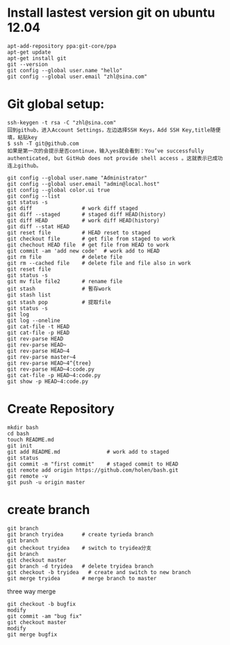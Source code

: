 # Install lastest version git on ubuntu 12.04  
  
	apt-add-repository ppa:git-core/ppa  
	apt-get update  
	apt-get install git  
	git --version  
	git config --global user.name "hello"  
	git config --global user.email "zhl@sina.com"  
  
# Git global setup:  
  
	ssh-keygen -t rsa -C "zhl@sina.com"  
	回到github，进入Account Settings，左边选择SSH Keys，Add SSH Key,title随便填，粘贴key  
	$ ssh -T git@github.com  
	如果是第一次的会提示是否continue，输入yes就会看到：You’ve successfully authenticated, but GitHub does not provide shell access 。这就表示已成功连上github。  
  
	git config --global user.name "Administrator"  
	git config --global user.email "admin@local.host"  
    git config --global color.ui true
    git config --list
    git status -s
    git diff                # work diff staged
    git diff --staged       # staged diff HEAD(history)
    git diff HEAD           # work diff HEAD(history)
    git diff --stat HEAD
    git reset file          # HEAD reset to staged
    git checkout file       # get file from staged to work
    git chechout HEAD file  # get file from HEAD to work
    git commit -am 'add new code'  # work add to HEAD
    git rm file             # delete file 
    git rm --cached file    # delete file and file also in work
    git reset file      
    git status -s 
    git mv file file2       # rename file
    git stash               # 暫存work
    git stash list
    git stash pop           # 提取file
    git status -s 
    git log
    git log --oneline
    git cat-file -t HEAD
    git cat-file -p HEAD
    git rev-parse HEAD
    git rev-parse HEAD~
    git rev-parse HEAD~4
    git rev-parse master~4
    git rev-parse HEAD~4^{tree}
    git rev-parse HEAD~4:code.py
    git cat-file -p HEAD~4:code.py
    git show -p HEAD~4:code.py
  
# Create Repository  
  
    mkdir bash  
    cd bash  
    touch README.md  
    git init  
    git add README.md               # work add to staged
    git status
    git commit -m "first commit"    # staged commit to HEAD
    git remote add origin https://github.com/holen/bash.git  
    git remote -v  
    git push -u origin master  

# create branch

    git branch
    git branch tryidea      # create tyrieda branch
    git branch
    git checkout tryidea    # switch to tryidea分支
    git branch
    git checkout master
    git branch -d tryidea   # delete tryidea branch
    git checkout -b tryidea   # create and switch to new branch
    git merge tryidea       # merge branch to master

three way merge

    git checkout -b bugfix
    modify
    git commit -am "bug fix"
    git checkout master
    modify
    git merge bugfix
